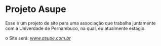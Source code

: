 # Projeto Asupe
Esse é um projeto de site para uma associação que trabalha juntamente
com a Univerdade de Pernambuco, na qual, eu atualmente estagio.

o Site será: _www.asupe.com.br_